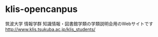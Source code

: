 klis-opencanpus
====
筑波大学 情報学群 知識情報・図書館学類の学類説明会用のWebサイトです
http://www.klis.tsukuba.ac.jp/klis_students/
